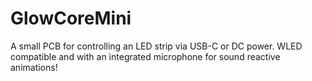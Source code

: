 # GlowCoreMini
A small PCB for controlling an LED strip via USB-C or DC power. WLED compatible and with an integrated microphone for sound reactive animations!

